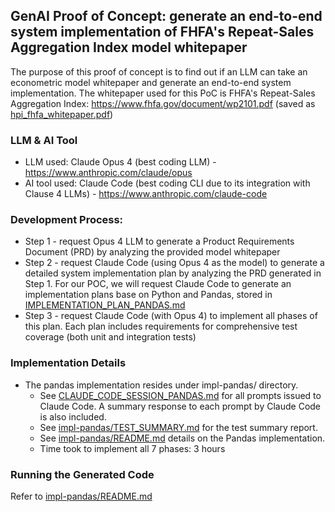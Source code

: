 ## GenAI Proof of Concept: generate an end-to-end system implementation of FHFA's Repeat-Sales Aggregation Index model whitepaper

The purpose of this proof of concept is to find out if an LLM can take an econometric model whitepaper and generate an end-to-end system implementation. The whitepaper used for this PoC is FHFA's Repeat-Sales Aggregation Index: https://www.fhfa.gov/document/wp2101.pdf (saved as [hpi_fhfa_whitepaper.pdf](hpi_fhfa_whitepaper.pdf))

### LLM & AI Tool
* LLM used: Claude Opus 4 (best coding LLM) - https://www.anthropic.com/claude/opus
* AI tool used: Claude Code (best coding CLI due to its integration with Clause 4 LLMs) - https://www.anthropic.com/claude-code

### Development Process: 
* Step 1 - request Opus 4 LLM to generate a Product Requirements Document (PRD) by analyzing the provided model whitepaper
* Step 2 - request Claude Code (using Opus 4 as the model) to generate a detailed system implementation plan by analyzing the PRD generated in Step 1. For our POC, we will request Claude Code to generate an implementation plans base on Python and Pandas, stored in [IMPLEMENTATION_PLAN_PANDAS.md](IMPLEMENTATION_PLAN_PANDAS.md)
* Step 3 - request Claude Code (with Opus 4) to implement all phases of this plan. Each plan includes requirements for comprehensive test coverage (both unit and integration tests)

### Implementation Details
* The pandas implementation resides under impl-pandas/ directory.
  * See [CLAUDE_CODE_SESSION_PANDAS.md](CLAUDE_CODE_SESSION_PANDAS.md) for all prompts issued to Claude Code. A summary response to each prompt by Claude Code is also included.
  * See [impl-pandas/TEST_SUMMARY.md](impl-pandas/TEST_SUMMARY.md) for the test summary report.
  * See [impl-pandas/README.md](impl-pandas/README.md) details on the Pandas implementation.
  * Time took to implement all 7 phases: 3 hours

### Running the Generated Code
Refer to [impl-pandas/README.md](impl-pandas/README.md)
